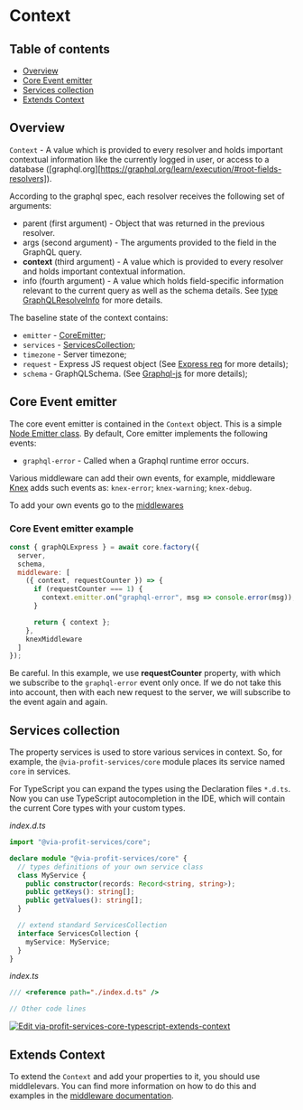 # Context

## Table of contents

- [Overview](#overview)
- [Core Event emitter](#core-event-emitter)
- [Services collection](#services-collection)
- [Extends Context](#extends-context)

## Overview

`Context` - A value which is provided to every resolver and holds important contextual information like the currently logged in user, or access to a database ([graphql.org][https://graphql.org/learn/execution/#root-fields-resolvers]).

According to the graphql spec, each resolver receives the following set of arguments:

 - parent (first argument) - Object that was returned in the previous resolver.
 - args (second argument) - The arguments provided to the field in the GraphQL query.
 - **context** (third argument) - A value which is provided to every resolver and holds important contextual information.
 - info (fourth argument) - A value which holds field-specific information relevant to the current query as well as the schema details. See [type GraphQLResolveInfo](https://graphql.org/graphql-js/type/#graphqlobjecttype) for more details.


The baseline state of the context contains:

 - `emitter` - [CoreEmitter](#core-event-emitter);
 - `services` - [ServicesCollection](#services-collection);
 - `timezone` - Server timezone;
 - `request` - Express JS request object (See [Express req](https://expressjs.com/en/4x/api.html#req) for more details);
 - `schema` - GraphQLSchema. (See [Graphql-js](https://graphql.org/graphql-js/type/#graphqlschema) for more details);


## Core Event emitter

The core event emitter is contained in the `Context` object. This is a simple [Node Emitter class](https://nodejs.org/api/events.html#class-eventemitter). By default, Core emitter implements the following events:

 - `graphql-error` - Called when a Graphql runtime error occurs.

Various middleware can add their own events, for example, middleware [Knex](https://github.com/via-profit-services/knex) adds such events as: `knex-error`; `knex-warning`; `knex-debug`.

To add your own events go to the [middlewares](./middlewares.md)

### Core Event emitter example

```js
const { graphQLExpress } = await core.factory({
  server,
  schema,
  middleware: [
    ({ context, requestCounter }) => {
      if (requestCounter === 1) {
        context.emitter.on("graphql-error", msg => console.error(msg));
      }

      return { context };
    },
    knexMiddleware
  ]
});
```

Be careful. In this example, we use **requestCounter** property, with which we subscribe to the `graphql-error` event only once. If we do not take this into account, then with each new request to the server, we will subscribe to the event again and again.


## Services collection

The property services is used to store various services in context. So, for example, the `@via-profit-services/core` module places its service named `core` in services.

For TypeScript you can expand the types using the Declaration files `*.d.ts`.
Now you can use TypeScript autocompletion in the IDE, which will contain the current Core types with your custom types.

_index.d.ts_

```ts
import "@via-profit-services/core";

declare module "@via-profit-services/core" {
  // types definitions of your own service class
  class MyService {
    public constructor(records: Record<string, string>);
    public getKeys(): string[];
    public getValues(): string[];
  }

  // extend standard ServicesCollection
  interface ServicesCollection {
    myService: MyService;
  }
}
```

_index.ts_

```ts
/// <reference path="./index.d.ts" />

// Other code lines
```

[![Edit via-profit-services-core-typescript-extends-context](https://codesandbox.io/static/img/play-codesandbox.svg)](https://codesandbox.io/s/via-profit-services-core-typescript-extends-context-51i51?fontsize=14&hidenavigation=1&theme=dark)


## Extends Context

To extend the `Context` and add your properties to it, you should use middlelevars. You can find more information on how to do this and examples in the [middleware documentation](./middlewares.md).